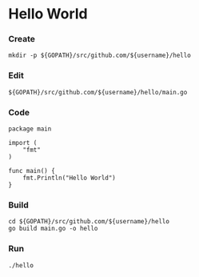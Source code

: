 # Hello World

### Create

    mkdir -p ${GOPATH}/src/github.com/${username}/hello

### Edit

    ${GOPATH}/src/github.com/${username}/hello/main.go

### Code

	package main

	import (
		"fmt"
	)

	func main() {
		fmt.Println("Hello World")
	}


### Build

    cd ${GOPATH}/src/github.com/${username}/hello
    go build main.go -o hello

### Run

    ./hello
